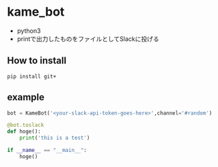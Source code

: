 # kame_bot
- python3
- printで出力したものをファイルとしてSlackに投げる 

## How to install 
```
pip install git+
```

## example

```python:example.py
bot = KameBot('<your-slack-api-token-goes-here>',channel='#random')

@bot.toslack
def hoge():
    print('this is a test')

if __name__ == "__main__":
    hoge()
```
